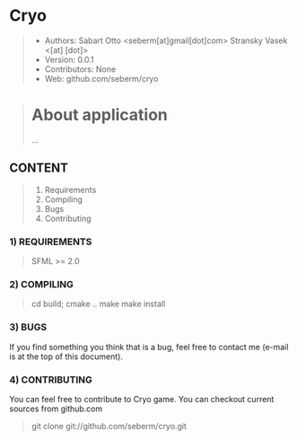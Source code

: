 # Cryo

> * Authors: Sabart Otto <seberm[at]gmail[dot]com>
             Stransky Vasek <[at] [dot]>
> * Version: 0.0.1
> * Contributors: None
> * Web: github.com/seberm/cryo


> # About application
> ...


## CONTENT
> 1) Requirements
> 2) Compiling
> 3) Bugs
> 4) Contributing



### 1) REQUIREMENTS
> SFML >= 2.0


### 2) COMPILING

> cd build; cmake ..
> make
> make install


### 3) BUGS
If you find something you think that is a bug, feel free to contact me (e-mail is at the top of this document).


### 4) CONTRIBUTING
You can feel free to contribute to Cryo game.
You can checkout current sources from github.com
> git clone git://github.com/seberm/cryo.git
